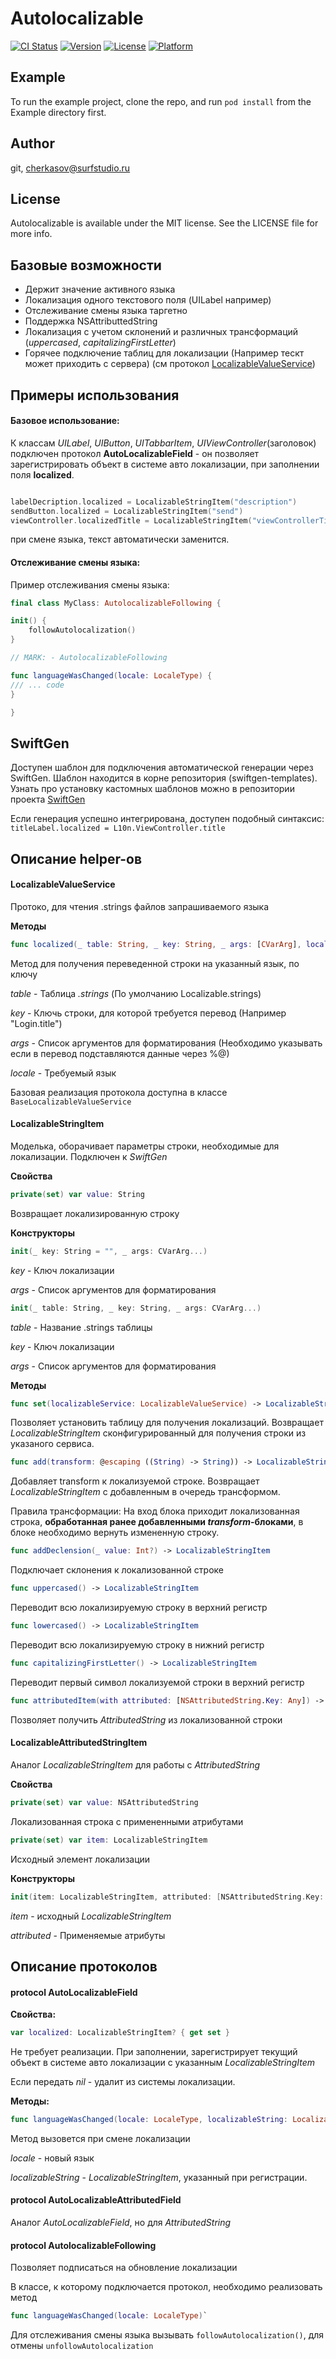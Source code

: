 # Autolocalizable

[![CI Status](https://img.shields.io/travis/git/Autolocalizable.svg?style=flat)](https://travis-ci.org/git/Autolocalizable)
[![Version](https://img.shields.io/cocoapods/v/Autolocalizable.svg?style=flat)](https://cocoapods.org/pods/Autolocalizable)
[![License](https://img.shields.io/cocoapods/l/Autolocalizable.svg?style=flat)](https://cocoapods.org/pods/Autolocalizable)
[![Platform](https://img.shields.io/cocoapods/p/Autolocalizable.svg?style=flat)](https://cocoapods.org/pods/Autolocalizable)

## Example

To run the example project, clone the repo, and run `pod install` from the Example directory first.

## Author

git, cherkasov@surfstudio.ru

## License

Autolocalizable is available under the MIT license. See the LICENSE file for more info.

## Базовые возможности

- Держит значение активного языка 
- Локализация одного текстового поля (UILabеl например)
- Отслеживание смены языка таргетно 
- Поддержка NSAttributtedString 
- Локализация с учетом склонений и различных трансформаций (_uppercased_, _capitalizingFirstLetter_)
- Горячее подключение таблиц для локализации (Например тескт может приходить с сервера) (см протокол [LocalizableValueService](LocalizableValueService))

## Примеры использования

#### Базовое использование:

К классам _UILabel_, _UIButton_, _UITabbarItem_, _UIViewController_(заголовок) подключен протокол **AutoLocalizableField** - он позволяет зарегистрировать объект в системе авто локализации, при заполнении поля **localized**. 

```swift

labelDecription.localized = LocalizableStringItem("description")
sendButton.localized = LocalizableStringItem("send")
viewController.localizedTitle = LocalizableStringItem("viewControllerTitle")

```

при смене языка, текст автоматически заменится.

#### Отслеживание смены языка:

Пример отслеживания смены языка: 

```swift
final class MyClass: AutolocalizableFollowing {

init() {
	followAutolocalization()
}

// MARK: - AutolocalizableFollowing

func languageWasChanged(locale: LocaleType) {
/// ... code    
}

}

```

## SwiftGen

Доступен шаблон для подключения автоматической генерации через SwiftGen.
Шаблон находится в корне репозитория (swiftgen-templates).
Узнать про установку кастомных шаблонов можно в репозитории проекта [SwiftGen](https://github.com/SwiftGen/SwiftGen#choosing-your-template)

Если генерация успешно интегрирована, доступен подобный синтаксис: 
`titleLabel.localized = L10n.ViewController.title`

## Описание helper-ов

#### LocalizableValueService

Протоко, для чтения .strings файлов запрашиваемого языка

**Методы**

```swift
func localized(_ table: String, _ key: String, _ args: [CVarArg], locale: LocaleType) -> String

```

Метод для получения переведенной строки на указанный язык, по ключу

_table_ - Таблица _.strings_ (По умолчанию Localizable.strings)

_key_ - Ключь строки, для которой требуется перевод (Например "Login.title")

_args_ - Список аргументов для форматирования (Необходимо указывать если в перевод подставляются данные через %@)

_locale_ - Требуемый язык

Базовая реализация протокола доступна в классе `BaseLocalizableValueService`

#### LocalizableStringItem 

Моделька, оборачивает параметры строки, необходимые для локализации. Подключен к _SwiftGen_

**Свойства**

```swift
private(set) var value: String

```

Возвращает локализированную строку

**Конструкторы**

```swift
init(_ key: String = "", _ args: CVarArg...)

```

_key_ - Ключ локализации

_args_ - Список аргументов для форматирования

```swift
init(_ table: String, _ key: String, _ args: CVarArg...)

```

_table_ - Название .strings таблицы

_key_ - Ключ локализации

_args_ - Список аргументов для форматирования

**Методы**

```swift
func set(localizableService: LocalizableValueService) -> LocalizableStringItem

```

Позволяет установить таблицу для получения локализаций. Возвращает _LocalizableStringItem_ сконфигурированный для получения строки из указаного сервиса. 

```swift
func add(transform: @escaping ((String) -> String)) -> LocalizableStringItem

```

Добавляет transform к локализуемой строке. Возвращает _LocalizableStringItem_ с добавленным в очередь трансформом. 

Правила трансформации: На вход блока приходит локализованная строка, **обработанная ранее добавленными _transform_-блоками**, в блоке необходимо вернуть измененную строку.

```swift
func addDeclension(_ value: Int?) -> LocalizableStringItem

```

Подключает склонения к локализованной строке

```swift
func uppercased() -> LocalizableStringItem

```

Переводит всю локализируемую строку в верхний регистр

```swift
func lowercased() -> LocalizableStringItem

```

Переводит всю локализируемую строку в нижний регистр

```swift
func capitalizingFirstLetter() -> LocalizableStringItem

```

Переводит первый символ локализуемой строки в верхний регистр

```swift
func attributedItem(with attributed: [NSAttributedString.Key: Any]) -> LocalizableAttributedStringItem

```

Позволяет получить  _AttributedString_ из локализованной строки  

#### LocalizableAttributedStringItem

Аналог _LocalizableStringItem_ для работы с  _AttributedString_

**Свойства**

```swift
private(set) var value: NSAttributedString

```

Локализованная строка с примененными атрибутами

```swift
private(set) var item: LocalizableStringItem

```

Исходный элемент локализации

**Конструкторы**

```swift
init(item: LocalizableStringItem, attributed: [NSAttributedString.Key: Any])

```

_item_ - исходный _LocalizableStringItem_

_attributed_ - Применяемые атрибуты

## Описание протоколов

#### protocol AutoLocalizableField

**Свойства:**

```swift
var localized: LocalizableStringItem? { get set }

```

Не требует реализации. 
При заполнении, зарегистрирует текущий объект в системе авто локализации с указанным _LocalizableStringItem_

Если передать _nil_ - удалит из системы локализации.

**Методы:**

```swift
func languageWasChanged(locale: LocaleType, localizableString: LocalizableStringItem?)

```

Метод вызовется при смене локализации

_locale_ - новый язык

_localizableString_ -  _LocalizableStringItem_, указанный при регистрации. 

#### protocol AutoLocalizableAttributedField

Аналог _AutoLocalizableField_, но для _AttributedString_


#### protocol AutolocalizableFollowing

Позволяет подписаться на обновление локализации

В классе, к которому подключается протокол, необходимо реализовать метод  

```swift
func languageWasChanged(locale: LocaleType)`

```

Для отслеживания смены языка вызывать `followAutolocalization()`, для отмены `unfollowAutolocalization` 


